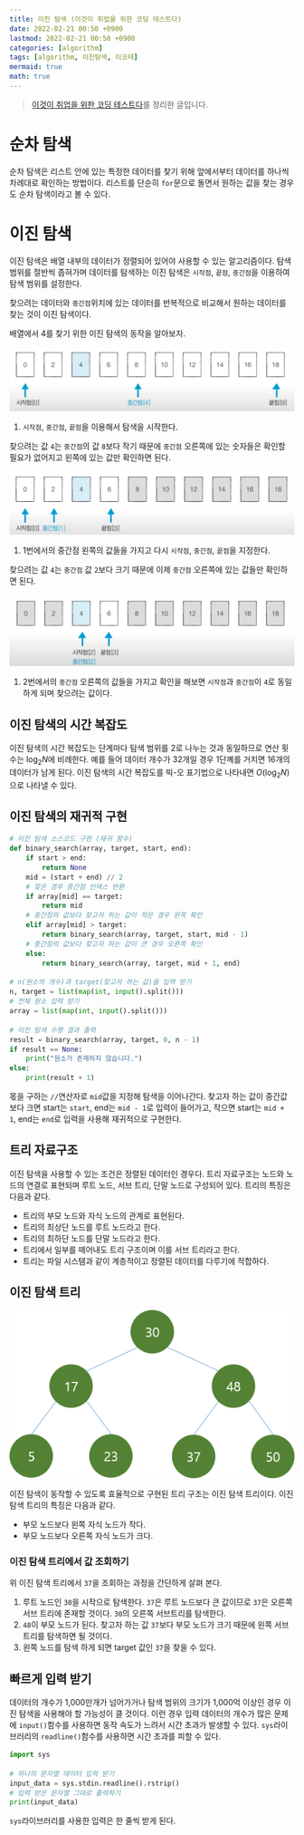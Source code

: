 ```yaml
---
title: 이진 탐색 (이것이 취업을 위한 코딩 테스트다)
date: 2022-02-21 00:50 +0900
lastmod: 2022-02-21 00:50 +0900
categories: [algorithm]
tags: [algorithm, 이진탐색, 이코테]
mermaid: true
math: true
---
```


> [이것이 취업을 위한 코딩 테스트다](https://www.youtube.com/playlist?list=PLRx0vPvlEmdAghTr5mXQxGpHjWqSz0dgC)를 정리한 글입니다.

# 순차 탐색

순차 탐색은 리스트 안에 있는 특정한 데이터를 찾기 위해 앞에서부터 데이터를 하나씩 차례대로 확인하는 방법이다. 리스트를 단순히 `for`문으로 돌면서 원하는 값을 찾는 경우도 순차 탐색이라고 볼 수 있다.

# 이진 탐색

이진 탐색은 배열 내부의 데이터가 정렬되어 있어야 사용할 수 있는 알고리즘이다. 탐색 범위를 절반씩 좁혀가며 데이터를 탐색하는 이진 탐색은 `시작점`, `끝점`, `중간점`을 이용하여 탐색 범위를 설정한다.

찾으려는 데이터와 `중간점`위치에 있는 데이터를 반복적으로 비교해서 원하는 데이터를 찾는 것이 이진 탐색이다.

배열에서 4를 찾기 위한 이진 탐색의 동작을 알아보자.

![Untitled](/assets/img/posts/usually/post3/Untitled.png)

1. `시작점`, `중간점`, `끝점`을 이용해서 탐색을 시작한다.

찾으려는 값 `4`는 `중간점`의 값 `8`보다 작기 때문에 `중간점` 오른쪽에 있는 숫자들은 확인할 필요가 없어지고 왼쪽에 있는 값만 확인하면 된다.

![Untitled](/assets/img/posts/usually/post3/Untitled%201.png)

1. 1번에서의 중간점 왼쪽의 값들을 가지고 다시 `시작점`, `중간점`, `끝점`을 지정한다.

찾으려는 값 `4`는 `중간점` 값 `2`보다 크기 때문에 이제 `중간점` 오른쪽에 있는 값들만 확인하면 된다.

![Untitled](/assets/img/posts/usually/post3/Untitled%202.png)

1. 2번에서의 `중간점` 오른쪽의 값들을 가지고 확인을 해보면 `시작점`과 `중간점`이 `4`로 동일하게 되며 찾으려는 값이다.

## 이진 탐색의 시간 복잡도

이진 탐색의 시간 복잡도는 단계마다 탐색 범위를 2로 나누는 것과 동일하므로 연산 횟수는 $\log_2N$에 비례한다. 예를 들어 데이터 개수가 32개일 경우 1단꼐를 거치면 16개의 데이터가 남게 된다. 이진 탐색의 시간 복잡도를 빅-오 표기법으로 나타내면 $O(\log_2N)$으로 나타낼 수 있다.

## 이진 탐색의 재귀적 구현

```python
# 이진 탐색 소스코드 구현 (재귀 함수)
def binary_search(array, target, start, end):
    if start > end:
        return None
    mid = (start + end) // 2
    # 찾은 경우 중간점 인덱스 반환
    if array[mid] == target:
        return mid
    # 중간점의 값보다 찾고자 하는 값이 작은 경우 왼쪽 확인
    elif array[mid] > target:
        return binary_search(array, target, start, mid - 1)
    # 중간점의 값보다 찾고자 하는 값이 큰 경우 오른쪽 확인
    else:
        return binary_search(array, target, mid + 1, end)

# n(원소의 개수)과 target(찾고자 하는 값)을 입력 받기
n, target = list(map(int, input().split()))
# 전체 원소 입력 받기
array = list(map(int, input().split()))

# 이진 탐색 수행 결과 출력
result = binary_search(array, target, 0, n - 1)
if result == None:
    print("원소가 존재하지 않습니다.")
else:
    print(result + 1)
```

몫을 구하는 `//`연산자로 `mid`값을 지정해 탐색을 이어나간다. 찾고자 하는 값이 중간값보다 크면 start는 `start`, end는 `mid - 1`로 입력이 들어가고, 작으면 start는 `mid + 1`, end는 `end`로 입력을 사용해 재귀적으로 구현한다.

## 트리 자료구조

이진 탐색을 사용할 수 있는 조건은 정렬된 데이터인 경우다. 트리 자료구조는 노드와 노드의 연결로 표현되며 루트 노드, 서브 트리, 단말 노드로 구성되어 있다. 트리의 특징은 다음과 같다.

- 트리의 부모 노드와 자식 노드의 관계로 표현된다.
- 트리의 최상단 노드를 루트 노드라고 한다.
- 트리의 최하단 노드를 단말 노드라고 한다.
- 트리에서 일부를 떼어내도 트리 구조이며 이를 서브 트리라고 한다.
- 트리는 파일 시스템과 같이 계층적이고 정렬된 데이터를 다루기에 적합하다.

## 이진 탐색 트리

![bst.png](/assets/img/posts/usually/post3/bst.png)

이진 탐색이 동작할 수 있도록 효율적으로 구현된 트리 구조는 이진 탐색 트리이다. 이진 탐색 트리의 특징은 다음과 같다.

- 부모 노드보다 왼쪽 자식 노드가 작다.
- 부모 노드보다 오른쪽 자식 노드가 크다.

### 이진 탐색 트리에서 값 조회하기

위 이진 탐색 트리에서 `37`을 조회하는 과정을 간단하게 살펴 본다.

1. 루트 노드인 `30`을 시작으로 탐색한다. `37`은 루트 노드보다 큰 값이므로 `37`은 오른쪽 서브 트리에 존재할 것이다. `30`의 오른쪽 서브트리를 탐색한다.
2. `48`이 부모 노드가 된다. 찾고자 하는 값 `37`보다 부모 노드가 크기 때문에 왼쪽 서브 트리를 탐색하면 될 것이다.
3. 왼쪽 노드를 탐색 하게 되면 target 값인 `37`을 찾을 수 있다.

## 빠르게 입력 받기

데이터의 개수가 1,000만개가 넘어가거나 탐색 범위의 크기가 1,000억 이상인 경우 이진 탐색을 사용해야 할 가능성이 클 것이다. 이런 경우 입력 데이터의 개수가 많은 문제에 `input()`함수를 사용하면 동작 속도가 느려서 시간 초과가 발생할 수 있다. `sys`라이브러리의 `readline()`함수를 사용하면 시간 초과를 피할 수 있다.

```python
import sys

# 하나의 문자열 데이터 입력 받기
input_data = sys.stdin.readline().rstrip()
# 입력 받은 문자열 그대로 출력하기
print(input_data)
```

`sys`라이브러리를 사용한 입력은 한 줄씩 받게 된다.
